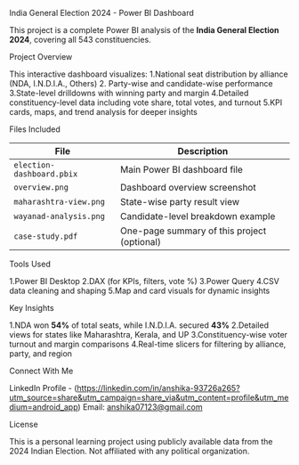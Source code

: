 India General Election 2024 - Power BI Dashboard

This project is a complete Power BI analysis of the **India General Election 2024**, covering all 543 constituencies.

Project Overview

This interactive dashboard visualizes:
1.National seat distribution by alliance (NDA, I.N.D.I.A., Others)
2. Party-wise and candidate-wise performance
3.State-level drilldowns with winning party and margin
4.Detailed constituency-level data including vote share, total votes, and turnout
5.KPI cards, maps, and trend analysis for deeper insights

Files Included

| File | Description |
|------|-------------|
| `election-dashboard.pbix` | Main Power BI dashboard file |
| `overview.png` | Dashboard overview screenshot |
| `maharashtra-view.png` | State-wise party result view |
| `wayanad-analysis.png` | Candidate-level breakdown example |
| `case-study.pdf` | One-page summary of this project (optional) |

Tools Used

1.Power BI Desktop
2.DAX (for KPIs, filters, vote %)
3.Power Query
4.CSV data cleaning and shaping
5.Map and card visuals for dynamic insights

Key Insights

1.NDA won **54%** of total seats, while I.N.D.I.A. secured **43%**
2.Detailed views for states like Maharashtra, Kerala, and UP
3.Constituency-wise voter turnout and margin comparisons
4.Real-time slicers for filtering by alliance, party, and region

Connect With Me

LinkedIn Profile - (https://linkedin.com/in/anshika-93726a265?utm_source=share&utm_campaign=share_via&utm_content=profile&utm_medium=android_app)
Email: anshika07123@gmail.com

License

This is a personal learning project using publicly available data from the 2024 Indian Election. Not affiliated with any political organization.
